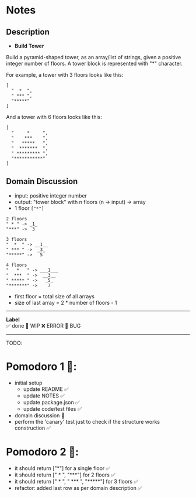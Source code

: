# Notes

## Description

- **Build Tower**

Build a pyramid-shaped tower, as an array/list of strings, given a positive integer number of floors. A tower block is represented with "*" character.

For example, a tower with 3 floors looks like this:

``` 
[
  "  *  ",
  " *** ", 
  "*****"
]
``` 

And a tower with 6 floors looks like this:

``` 
[
  "     *     ", 
  "    ***    ", 
  "   *****   ", 
  "  *******  ", 
  " ********* ", 
  "***********"
]
``` 

## Domain Discussion
- input: positive integer number
- output: "tower block" with n floors (n -> input) -> array
- 1 floor `["*"]`
```
2 floors 
" * " -> _1_
"***" ->  3
```

```
3 floors
"  *  " -> __1__
" *** " ->  _3_
"*****" ->   5
```

```
4 floors
"   *   " -> ___1___
"  ***  " ->  __3__
" ***** " ->   _5_
"*******" ->    7
```
- first floor = total size of all arrays
- size of last array = 2 * number of floors - 1

---

**Label**  
✅ done 🚧 WIP ❌ ERROR 🐛 BUG 

---

TODO:

# Pomodoro 1 🍅:
- initial setup
    - update README ✅
    - update NOTES ✅
    - update package.json ✅
    - update code/test files ✅
- domain discussion 🚧
- perform the 'canary' test just to check if the structure works construction ✅

# Pomodoro 2 🍅:
- it should return ["*"] for a single floor ✅
- it should return [" * ", "***"] for 2 floors ✅
- it should return ["  *  ", " *** ", "*****"] for 3 floors ✅
- refactor: added last row as per domain description ✅